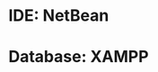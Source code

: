 <html>
  <head>
    
  </head>
  <body>
    <h1>IDE: NetBean</h1>
    <h1>Database: XAMPP</h1>
  </body>
    
</html>

